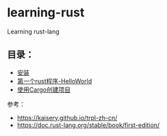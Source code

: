 # learning-rust
Learning rust-lang


## 目录：
* [安装](./docs/install.md)
* [第一个rust程序-HelloWorld](./docs/hello-world.md)
* [使用Cargo创建项目](./docs/hell-cargo.md)

参考：
* https://kaisery.github.io/trpl-zh-cn/
* https://doc.rust-lang.org/stable/book/first-edition/